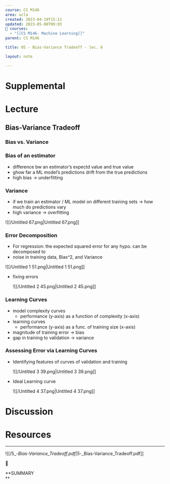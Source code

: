```yaml
---
course: CS M146
area: ucla
created: 2023-04-19T15:11
updated: 2023-05-08T09:03
📕 courses:
  - "[[CS M146- Machine Learning]]"
parent: CS M146

title: 05 - Bias-Variance Tradeoff - lec. 6

layout: note

---
```

# Supplemental

# Lecture

## Bias-Variance Tradeoff

### Bias vs. Variance

### Bias of an estimator

- difference bw an estimator’s expectd value and true value
- ghow far a ML model’s predictions drift from the true predictions
- high bias → underfitting

### Variance

- if we train an estimator / ML model on different training sets → how much do predictions vary
- high variance → overfitting

![[/Untitled 67.png|Untitled 67.png]]

### Error Decomposition

- For regression: the expected squared error for any hypo. can be decomposed to
- noise in training data, Bias^2, and Variance

![[/Untitled 1 51.png|Untitled 1 51.png]]

- fixing errors
    
    ![[/Untitled 2 45.png|Untitled 2 45.png]]
    

### Learning Curves

- model complexity curves
    - performance (y-axis) as a function of complexity (x-axis)
- learning curves
    - performance (y-axis) as a func. of training size (x-axis)
- magnitude of training error → bias
- gap in training to validation → variance

### Assessing Error via Learning Curves

- Identifying features of curves of validation and training
    
    ![[/Untitled 3 39.png|Untitled 3 39.png]]
    
- Ideal Learning curve
    
    ![[/Untitled 4 37.png|Untitled 4 37.png]]
    

# Discussion

# Resources

---

![[/5_-_Bias-Variance_Tradeoff.pdf|5_-_Bias-Variance_Tradeoff.pdf]]

  

📌

**SUMMARY  
**